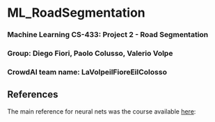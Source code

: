 # ML_RoadSegmentation

### Machine Learning CS-433: Project 2 - Road Segmentation
### Group: Diego Fiori, Paolo Colusso, Valerio Volpe
### CrowdAI team name: LaVolpeilFioreEilColosso

## References
The main reference for neural nets was the course available [here](https://fleuret.org/ee559-2018/dlc/):
